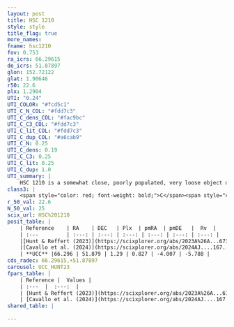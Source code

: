```yaml
---
layout: post
title: HSC 1210
style: style
title_flag: true
more_names: 
fname: hsc1210
fov: 0.753
ra_icrs: 66.29615
de_icrs: 51.87897
glon: 152.72122
glat: 1.90646
r50: 22.6
plx: 1.2904
UTI: "0.24"
UTI_COLOR: "#fcd5c1"
UTI_C_N_COL: "#fdd7c3"
UTI_C_dens_COL: "#fac9bc"
UTI_C_C3_COL: "#fdd7c3"
UTI_C_lit_COL: "#fdd7c3"
UTI_C_dup_COL: "#a6cab9"
UTI_C_N: 0.25
UTI_C_dens: 0.19
UTI_C_C3: 0.25
UTI_C_lit: 0.25
UTI_C_dup: 1.0
UTI_summary: |
    HSC 1210 is a somewhat close, poorly populated, very loose object of low C3 quality. It was recently reported in the literature.
class3: |
    <span style="color: red; font-weight: bold;">C</span><span style="color: red; font-weight: bold;">C</span>
r_50_val: 22.6
N_50_val: 25
scix_url: HSC%201210
posit_table: |
    | Reference    | RA    | DEC   | Plx  | pmRA  | pmDE   |  Rv  |
    | :---         | :---: | :---: | :---: | :---: | :---: | :---: |
    |[Hunt & Reffert (2023)](https://scixplorer.org/abs/2023A%26A...673A.114H) | 66.252 | 51.784 | 1.296 | 0.807 | -4.002 | 0.601 |
    |[Cavallo et al. (2024)](https://scixplorer.org/abs/2024AJ....167...12C) | 66.656 | 51.919 | 1.298 | -- | -- | -- |
    | **UCC** |66.296 | 51.879 | 1.29 | 0.827 | -4.007 | -5.788 | 
cds_radec: 66.29615,+51.87897
carousel: UCC_HUNT23
fpars_table: |
    | Reference |  Values |
    | :---  |  :---:  |
    | [Hunt & Reffert (2023)](https://scixplorer.org/abs/2023A%26A...673A.114H) | `AV50=1.321, diffAV50=1.038, MOD50=9.348, logAge50=7.34` |
    | [Cavallo et al. (2024)](https://scixplorer.org/abs/2024AJ....167...12C) | `AV50=1.78, dMod50=9.66, logAge50=7.5, [Fe/H]50=-0.23` |
shared_table: |
    
---
```


